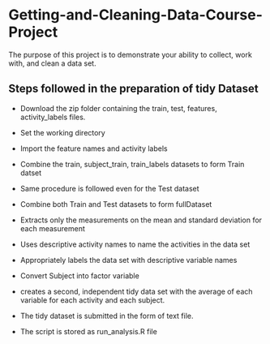 # Getting-and-Cleaning-Data-Course-Project

The purpose of this project is to demonstrate your ability to collect, work with, and clean a data set.

## Steps followed in the preparation of tidy Dataset

* Download the zip folder containing the train, test, features, activity_labels files.

* Set the working directory

* Import the feature names and activity labels

* Combine the train, subject_train, train_labels datasets to form Train datset

* Same procedure is followed even for the Test dataset

* Combine both Train and Test datasets to form fullDataset

* Extracts only the measurements on the mean and standard deviation for each measurement

* Uses descriptive activity names to name the activities in the data set

* Appropriately labels the data set with descriptive variable names

* Convert Subject into factor variable

* creates a second, independent tidy data set with the average of each variable for each activity and each subject.

* The tidy dataset is submitted in the form of text file.

* The script is stored as run_analysis.R file





